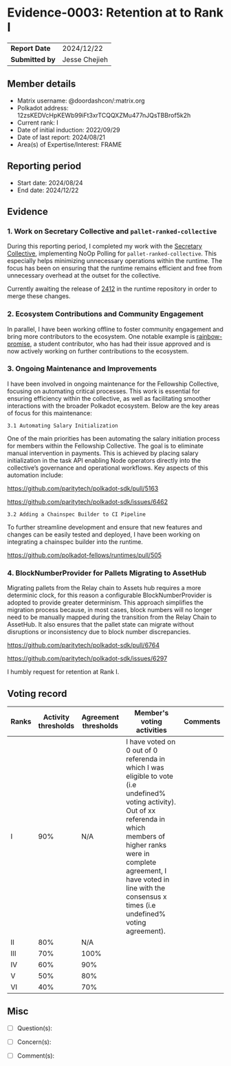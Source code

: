 # Evidence-0003: Retention at to Rank I

|                 |                                                                                             |
| --------------- | ------------------------------------------------------------------------------------------- |
| **Report Date** | 2024/12/22                                                             |
| **Submitted by**| Jesse Chejieh                                                                      |


## Member details

- Matrix username: @doordashcon/:matrix.org
- Polkadot address: 12zsKEDVcHpKEWb99iFt3xrTCQQXZMu477nJQsTBBrof5k2h
- Current rank: I
- Date of initial induction: 2022/09/29
- Date of last report: 2024/08/21
- Area(s) of Expertise/Interest: FRAME


## Reporting period

- Start date: 2024/08/24
- End date: 2024/12/22


## Evidence
### 1. Work on Secretary Collective and `pallet-ranked-collective`

During this reporting period, I completed my work with the [Secretary Collective](https://github.com/polkadot-fellows/runtimes/pull/347), implementing NoOp Polling for `pallet-ranked-collective`. This especially helps minimizing unnecessary operations within the runtime. The focus has been on ensuring that the runtime remains efficient and free from unnecessary overhead at the outset for the collective.

Currently awaiting the release of [2412](https://github.com/paritytech/polkadot-sdk/pull/6806) in the runtime repository in order to merge these changes.

### 2. Ecosystem Contributions and Community Engagement

In parallel, I have been working offline to foster community engagement and bring more contributors to the ecosystem. One notable example is [rainbow-promise](https://github.com/rainbow-promise), a student contributor, who has had their issue approved and is now actively working on further contributions to the ecosystem.

### 3. Ongoing Maintenance and Improvements
I have been involved in ongoing maintenance for the Fellowship Collective, focusing on automating critical processes. This work is essential for ensuring efficiency within the collective, as well as facilitating smoother interactions with the broader Polkadot ecosystem. Below are the key areas of focus for this maintenance:

    3.1 Automating Salary Initialization
    
One of the main priorities has been automating the salary initiation process for members within the Fellowship Collective. The goal is to eliminate manual intervention in payments. This is achieved by placing salary initialization in the task API enabling Node operators directly into the collective’s governance and operational workflows. Key aspects of this automation include:

https://github.com/paritytech/polkadot-sdk/pull/5163
    
https://github.com/paritytech/polkadot-sdk/issues/6462


    3.2 Adding a Chainspec Builder to CI Pipeline

To further streamline development and ensure that new features and changes can be easily tested and deployed, I have been working on integrating a chainspec builder into the runtime.

https://github.com/polkadot-fellows/runtimes/pull/505


### 4. BlockNumberProvider for Pallets Migrating to AssetHub

Migrating pallets from the Relay chain to Assets hub requires a more determinic clock, for this reason a configurable BlockNumberProvider is adopted to provide greater determinism. 
This approach simplifies the migration process because, in most cases, block numbers will no longer need to be manually mapped during the transition from the Relay Chain to AssetHub. It also ensures that the pallet state can migrate without disruptions or inconsistency due to block number discrepancies.

https://github.com/paritytech/polkadot-sdk/pull/6764
    
https://github.com/paritytech/polkadot-sdk/issues/6297

I humbly request for retention at Rank I.



## Voting record

|  Ranks | Activity thresholds | Agreement thresholds | Member's voting activities | Comments |
|---|---|---|---|---|
|I  |90%   |N/A   |I have voted on 0 out of 0 referenda in which I was eligible to vote (i.e undefined% voting activity). Out of xx referenda in which members of higher ranks were in complete agreement, I have voted in line with the consensus x times (i.e undefined% voting agreement).  |  |
|II |80%   |N/A   |   |  |
|III|70%   |100%  |   |  |
|IV |60%   |90%   |   |  |
|V  |50%   |80%   |   |  |
|VI |40%   |70%   |   |  |


## Misc

- [ ] Question(s): 

- [ ] Concern(s): 

- [ ] Comment(s): 

